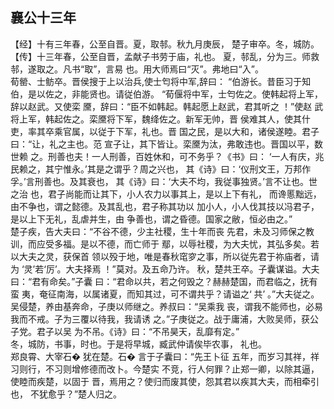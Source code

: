 ## 襄公十三年

【经】十有三年春，公至自晋。夏，取邿。秋九月庚辰，
楚子审卒。冬，城防。  
【传】十三年春，公至自晋，孟献子书劳于庙，礼也。
夏，邿乱，分为三。师救邿，遂取之。凡书“取”，言易
也。用大师焉曰“灭”。弗地曰“入”。  
荀罃、士鲂卒。晋侯搜于上以治兵,使士匄将中军,辞曰：
“伯游长。昔臣习于知伯，是以佐之，非能贤也。请従伯游。
“荀偃将中军，士匄佐之。使韩起将上军，辞以赵武。又使栾
黡，辞曰：“臣不如韩起。韩起愿上赵武，君其听之 ！”使赵
武将上军，韩起佐之。栾黡将下军，魏绛佐之。新军无帅，晋
侯难其人，使其什吏，率其卒乘官属，以従于下军，礼也。晋
国之民，是以大和，诸侯遂睦。君子曰：“让，礼之主也。范
宣子让，其下皆让。栾黡为汰，弗敢违也。晋国以平，数世赖
之。刑善也夫！一人刑善，百姓休和，可不务乎？《书》曰：
‘一人有庆，兆民赖之，其宁惟永。’其是之谓乎？周之兴也，
其《诗》曰：‘仪刑文王，万邦作孚。’言刑善也。及其衰也，
其《诗》曰：‘大夫不均，我従事独贤。’言不让也。世之治
也，君子尚能而让其下，小人农力以事其上，是以上下有礼，
而谗慝黜远，由不争也，谓之懿德。及其乱也，君子称其功以
加小人，小人伐其技以冯君子，是以上下无礼，乱虐并生，由
争善也，谓之昏德。国家之敝，恒必由之。”  
楚子疾，告大夫曰：“不谷不德，少主社稷，生十年而丧
先君，未及习师保之教训，而应受多福。是以不德，而亡师于
鄢，以辱社稷，为大夫忧，其弘多矣。若以大夫之灵，获保首
领以殁于地，唯是春秋窀穸之事，所以従先君于祢庙者，请为
‘灵’若‘厉’。大夫择焉 ！”莫对。及五命乃许。
秋，楚共王卒。子囊谋谥。大夫曰：“君有命矣。”子囊
曰：“君命以共，若之何毁之？赫赫楚国，而君临之，抚有蛮
夷，奄征南海，以属诸夏，而知其过，可不谓共乎？请谥之‘
共’ 。”大夫従之。
吴侵楚，养由基奔命，子庚以师继之。养叔曰：“吴乘我
丧，谓我不能师也，必易我而不戒。子为三覆以待我，我请诱
之。”子庚従之。战于庸浦，大败吴师，获公子党。君子以吴
为不吊。《诗》曰：“不吊昊天，乱靡有定。”  
冬，城防，书事，时也。于是将早城，臧武仲请俟毕农事，
礼也。  
郑良霄、大宰石� 犹在楚。石� 言于子囊曰：“先王卜征
五年，而岁习其祥，祥习则行，不习则增修德而改卜。今楚实
不竞，行人何罪？止郑一卿，以除其逼，使睦而疾楚，以固于
晋，焉用之？使归而废其使，怨其君以疾其大夫，而相牵引也，
不犹愈乎？”楚人归之。  

